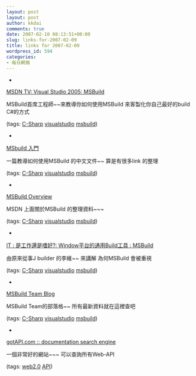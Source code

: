 ```yaml
---
layout: post
layout: post
author: kkdai
comments: true
date: 2007-02-10 08:13:51+00:00
slug: links-for-2007-02-09
title: links for 2007-02-09
wordpress_id: 594
categories:
- 每日網摘
---
```



	
  * 
		

[MSDN TV: Visual Studio 2005: MSBuild](http://msdn.microsoft.com/msdntv/episode.aspx?xml=episodes/en/20040122VSNETAK/manifest.xml)


		

MSBuild首席工程師~~來教導你如何使用MSBuild 來客製化你自己最好的build C#的方式


		

(tags: [C-Sharp](http://del.icio.us/kkdai/C-Sharp) [visualstudio](http://del.icio.us/kkdai/visualstudio) [msbuild](http://del.icio.us/kkdai/msbuild))


	

	
  * 
		

[MSbuild  入門](http://big5.webasp.net/article/9/8387_print.htm)


		

一篇教導如何使用MSBuild 的中文文件~~ 算是有很多link 的整理


		

(tags: [C-Sharp](http://del.icio.us/kkdai/C-Sharp) [visualstudio](http://del.icio.us/kkdai/visualstudio) [msbuild](http://del.icio.us/kkdai/msbuild))


	

	
  * 
		

[MSBuild Overview](http://msdn2.microsoft.com/en-us/library/ms171452.aspx)


		

MSDN 上面關於MSBuild 的整理資料~~~


		

(tags: [C-Sharp](http://del.icio.us/kkdai/C-Sharp) [visualstudio](http://del.icio.us/kkdai/visualstudio) [msbuild](http://del.icio.us/kkdai/msbuild))


	

	
  * 
		

[IT : 是工作還是嗜好?: Window平台的通用Build工具 : MSBuild](http://gordonliwei.spaces.live.com/blog/cns!CCE1F10BD8108687!1300.entry)


		

由原來從事J builder 的李維~~ 來講解 為何MSBuild 會被重視


		

(tags: [C-Sharp](http://del.icio.us/kkdai/C-Sharp) [visualstudio](http://del.icio.us/kkdai/visualstudio) [msbuild](http://del.icio.us/kkdai/msbuild))


	

	
  * 
		

[MSBuild Team Blog](http://blogs.msdn.com/msbuild/)


		

MSBuild Team的部落格~~ 所有最新資料就在這裡查吧


		

(tags: [C-Sharp](http://del.icio.us/kkdai/C-Sharp) [visualstudio](http://del.icio.us/kkdai/visualstudio) [msbuild](http://del.icio.us/kkdai/msbuild))


	

	
  * 
		

[gotAPI.com :: documentation search engine](http://start.gotapi.com/)


		

一個非常好的網站~~~ 可以查詢所有Web-API


		

(tags: [web2.0](http://del.icio.us/kkdai/web2.0) [API](http://del.icio.us/kkdai/API))


	


